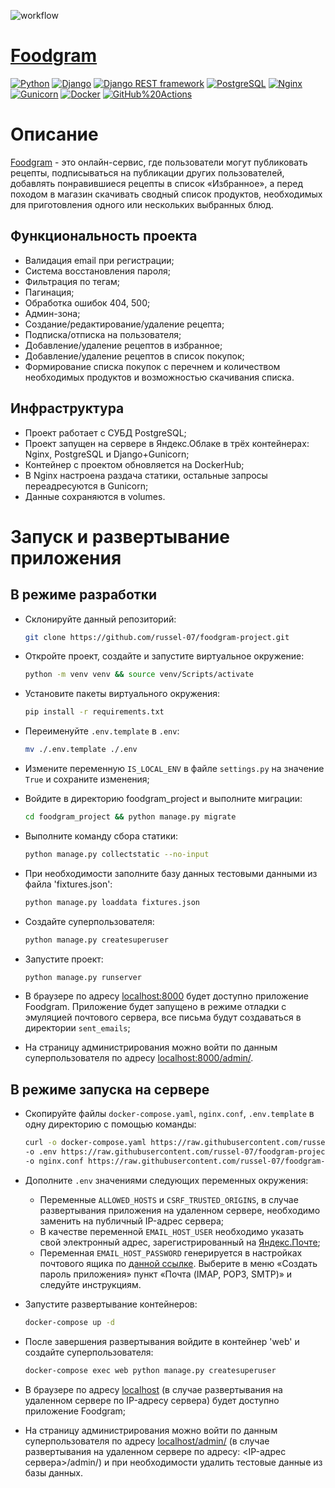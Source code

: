 ![workflow](https://github.com/russel-07/foodgram-project/actions/workflows/foodgram_workflow.yml/badge.svg)
 
# [Foodgram](https://russel.fun/)
 
[![Python](https://img.shields.io/badge/-Python-464646?style=flat-square&logo=Python)](https://www.python.org/)
[![Django](https://img.shields.io/badge/-Django-464646?style=flat-square&logo=Django)](https://www.djangoproject.com/)
[![Django REST framework](https://img.shields.io/badge/-Django%20REST%20Framework-464646?style=flat-square&logo=Django%20REST%20Framework)](https://www.django-rest-framework.org/)
[![PostgreSQL](https://img.shields.io/badge/-PostgreSQL-464646?style=flat-square&logo=PostgreSQL)](https://www.postgresql.org/)
[![Nginx](https://img.shields.io/badge/-NGINX-464646?style=flat-square&logo=NGINX)](https://nginx.org/ru/)
[![Gunicorn](https://img.shields.io/badge/-gunicorn-464646?style=flat-square&logo=gunicorn)](https://gunicorn.org/)
[![Docker](https://img.shields.io/badge/-Docker-464646?style=flat-square&logo=docker)](https://www.docker.com/)
[![GitHub%20Actions](https://img.shields.io/badge/-GitHub%20Actions-464646?style=flat-square&logo=GitHub%20actions)](https://github.com/features/actions)

# Описание
[Foodgram](https://russel.fun/) - это онлайн-сервис, где пользователи могут публиковать рецепты, подписываться на публикации других пользователей, добавлять понравившиеся рецепты в список «Избранное», а перед походом в магазин скачивать сводный список продуктов, необходимых для приготовления одного или нескольких выбранных блюд.

## Функциональность проекта
- Валидация email при регистрации;
- Система восстановления пароля;
- Фильтрация по тегам;
- Пагинация;
- Обработка ошибок 404, 500;
- Админ-зона;
- Cоздание/редактирование/удаление рецепта;
- Подписка/отписка на пользователя;
- Добавление/удаление рецептов в избранное;
- Добавление/удаление рецептов в список покупок;
- Формирование списка покупок с перечнем и количеством необходимых продуктов и возможностью скачивания списка.

## Инфраструктура
- Проект работает с СУБД PostgreSQL;
- Проект запущен на сервере в Яндекс.Облаке в трёх контейнерах: Nginx, PostgreSQL и Django+Gunicorn;
- Контейнер с проектом обновляется на DockerHub;
- В Nginx настроена раздача статики, остальные запросы переадресуются в Gunicorn;
- Данные сохраняются в volumes.

# Запуск и развертывание приложения

## В режиме разработки
- Cклонируйте данный репозиторий:
    ```bash
    git clone https://github.com/russel-07/foodgram-project.git
    ```
- Откройте проект, создайте и запустите виртуальное окружение:
    ```bash
    python -m venv venv && source venv/Scripts/activate
    ```

- Установите пакеты виртуального окружения:
    ```bash
    pip install -r requirements.txt
    ```

- Переименуйте `.env.template` в `.env`:
    ```bash
    mv ./.env.template ./.env
    ```

- Измените переменную `IS_LOCAL_ENV` в файле `settings.py` на значение `True` и сохраните изменения;

- Войдите в директорию foodgram_project и выполните миграции:
    ```bash
    cd foodgram_project && python manage.py migrate
    ```

- Выполните команду сбора статики:
    ```bash
    python manage.py collectstatic --no-input
    ```

- При необходимости заполните базу данных тестовыми данными из файла 'fixtures.json':
    ```bash
    python manage.py loaddata fixtures.json
    ```

- Создайте суперпользователя:
    ```bash
    python manage.py createsuperuser
    ```

- Запустите проект:
    ```bash
    python manage.py runserver
    ```

- В браузере по адресу [localhost:8000](http://localhost:8000/) будет доступно приложение Foodgram. Приложение будет запущено в режиме отладки с эмуляцией почтового сервера, все письма будут создаваться в директории `sent_emails`;
 
- На страницу администрирования можно войти по данным суперпользователя по адресу [localhost:8000/admin/](http://localhost:8000/admin/).

## В режиме запуска на сервере
- Cкопируйте файлы `docker-compose.yaml`, `nginx.conf`, `.env.template` в одну директорию с помощью команды:
    ```bash
    curl -o docker-compose.yaml https://raw.githubusercontent.com/russel-07/foodgram-project/main/docker-compose.yaml \
    -o .env https://raw.githubusercontent.com/russel-07/foodgram-project/main/.env.template \
    -o nginx.conf https://raw.githubusercontent.com/russel-07/foodgram-project/main/nginx.conf
    ```
 
- Дополните `.env` значениями следующих переменных окружения:
    - Переменные `ALLOWED_HOSTS` и `CSRF_TRUSTED_ORIGINS`, в случае развертывания приложения на удаленном сервере, необходимо заменить на публичный IP-адрес сервера;
    - В качестве переменной `EMAIL_HOST_USER` необходимо указать свой электронный адрес, зарегистрированный на [Яндекс.Почте](https://passport.yandex.ru/auth);
    - Переменная `EMAIL_HOST_PASSWORD` генерируется в настройках почтового ящика по [данной ссылке](https://id.yandex.ru/security/app-passwords). Выберите в меню «Создать пароль приложения» пункт «Почта (IMAP, POP3, SMTP)» и следуйте инструкциям.
 
- Запустите развертывание контейнеров:
    ```bash
    docker-compose up -d
    ```
 
- После завершения развертывания войдите в контейнер 'web' и создайте суперпользователя:
    ```bash
    docker-compose exec web python manage.py createsuperuser
    ```
 
- В браузере по адресу [localhost](http://localhost/) (в случае развертывания на удаленном сервере по IP-адресу сервера) будет доступно приложение Foodgram;
 
- На страницу администрирования можно войти по данным суперпользователя по адресу [localhost/admin/](http://localhost/admin/) (в случае развертывания на удаленном сервере по адресу: <IP-адрес сервера>/admin/) и при необходимости удалить тестовые данные из базы данных.